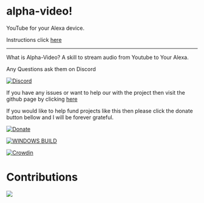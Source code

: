 # alpha-video!
YouTube for your Alexa device.


Instructions click [here](https://alpha-video.andrewstech.me/)

--------------------------------------------------------------------------

What is Alpha-Video? A skill to stream audio from Youtube to Your Alexa.

Any Questions ask them on Discord

[![Discord](https://img.shields.io/discord/735427271267188758)](https://discord.me/andrewstech-discord)

If you have any issues or want to help our with the project then visit the github page by clicking [here](https://github.com/unofficial-skills/alpha-video)

If you would like to help fund projects like this then please click the donate button bellow and I will be forever grateful.

[![Donate](https://img.shields.io/badge/Donate-PayPal-green.svg)](http://paypal.me/andrewstechyoutube)

[![WINDOWS BUILD](https://github.com/unofficial-skills/alpha-video/actions/workflows/windows.yml/badge.svg)](https://github.com/unofficial-skills/alpha-video/actions/workflows/windows.yml)

[![Crowdin](https://badges.crowdin.net/alpha-video/localized.svg)](https://translate.andrewstech.me)

# Contributions 

<a href="https://github.com/unofficial-skills/alpha-video/graphs/contributors">
  <img src="https://contrib.rocks/image?repo=unofficial-skills/alpha-video" />
</a>
